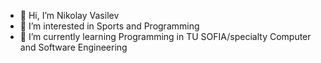 - 👋 Hi, I’m Nikolay Vasilev
- 👀 I’m interested in Sports and Programming
- 🌱 I’m currently learning Programming in TU SOFIA/specialty Computer and Software Engineering

<!---
Nikolay17518/Nikolay17518 is a ✨ special ✨ repository because its `README.md` (this file) appears on your GitHub profile.
You can click the Preview link to take a look at your changes.
--->

